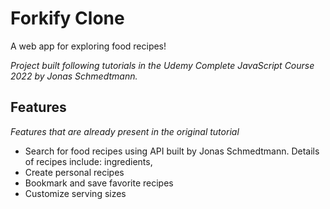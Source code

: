 # Forkify Clone

A web app for exploring food recipes!

_Project built following tutorials in the Udemy Complete JavaScript Course 2022 by Jonas Schmedtmann._

## Features
_Features that are already present in the original tutorial_
- Search for food recipes using API built by Jonas Schmedtmann. Details of recipes include: ingredients, 
- Create personal recipes
- Bookmark and save favorite recipes
- Customize serving sizes 
